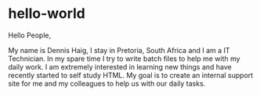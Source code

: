 # hello-world
Hello People,

My name is Dennis Haig, I stay in Pretoria, South Africa and I am a IT Technician. In my spare time I try to write batch files to help me with my daily work. I am extremely interested in learning new things and have recently started to self study HTML. My goal is to create an internal support site for me and my colleagues to help us with our daily tasks.
